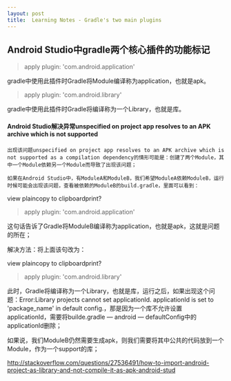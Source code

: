 ```yaml
---
layout: post
title:  Learning Notes - Gradle's two main plugins 
---
```


## Android Studio中gradle两个核心插件的功能标记
> apply plugin: 'com.android.application'  

gradle中使用此插件时Gradle将Module编译称为application，也就是apk。

> apply plugin: 'com.android.library'  

gradle中使用此插件时Gradle将编译称为一个Library，也就是库。

#### Android Studio解决异常unspecified on project app resolves to an APK archive which is not supported
    出现该问题unspecified on project app resolves to an APK archive which is not supported as a compilation dependency的情形可能是：创建了两个Module，其中一个Module依赖另一个Module而导致了出现该问题；
    
    如果在Android Studio中，有ModuleA和ModuleB，我们希望ModuleA依赖ModuleB，运行时候可能会出现该问题，查看被依赖的ModuleB的build.gradle，里面可以看到：

view plaincopy to clipboardprint?

> apply plugin: 'com.android.application'  

这句话告诉了Gradle将ModuleB编译称为application，也就是apk，这就是问题的所在；


解决方法：将上面该句改为：

view plaincopy to clipboardprint?
> apply plugin: 'com.android.library'  

此时，Gradle将编译称为一个Library，也就是库，运行之后，如果出现这个问题：Error:Library projects cannot set applicationId. applicationId is set to 'package_name' in default config.，那是因为一个库不允许设置applicationId，需要将builde.gradle — android — defaultConfig中的applicationId删除；




如果说，我们ModuleB仍然需要生成apk，则我们需要将其中公共的代码放到一个Module，作为一个support的库；



http://stackoverflow.com/questions/27536491/how-to-import-android-project-as-library-and-not-compile-it-as-apk-android-stud